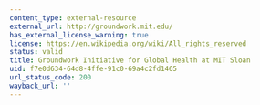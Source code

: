 ```yaml
---
content_type: external-resource
external_url: http://groundwork.mit.edu/
has_external_license_warning: true
license: https://en.wikipedia.org/wiki/All_rights_reserved
status: valid
title: Groundwork Initiative for Global Health at MIT Sloan
uid: f7e0d634-64d8-4ffe-91c0-69a4c2fd1465
url_status_code: 200
wayback_url: ''
---
```

